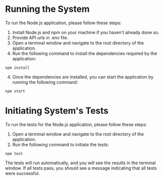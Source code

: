# Running the System

To run the Node.js application, please follow these steps:

1. Install Node.js and npm on your machine if you haven't already done so.
2. Provide API urls in .env file.
3. Open a terminal window and navigate to the root directory of the application.
4. Run the following command to install the dependencies required by the application:

```
npm install
```

4. Once the dependencies are installed, you can start the application by running the following command:

```
npm start
```

# Initiating System's Tests

To run the tests for the Node.js application, please follow these steps:

1. Open a terminal window and navigate to the root directory of the application.
2. Run the following command to initiate the tests:

```
npm test
```

The tests will run automatically, and you will see the results in the terminal window. If all tests pass, you should see a message indicating that all tests were successful.
